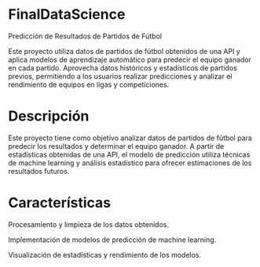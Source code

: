 # FinalDataScience
Predicción de Resultados de Partidos de Fútbol

Este proyecto utiliza datos de partidos de fútbol obtenidos de una API y aplica modelos de aprendizaje automático para predecir el equipo ganador en cada partido. Aprovecha datos históricos y estadísticos de partidos previos, permitiendo a los usuarios realizar predicciones y analizar el rendimiento de equipos en ligas y competiciones.

# Descripción
Este proyecto tiene como objetivo analizar datos de partidos de fútbol para predecir los resultados y determinar el equipo ganador. A partir de estadísticas obtenidas de una API, el modelo de predicción utiliza técnicas de machine learning y análisis estadístico para ofrecer estimaciones de los resultados futuros.

# Características
Procesamiento y limpieza de los datos obtenidos.

Implementación de modelos de predicción de machine learning.

Visualización de estadísticas y rendimiento de los modelos.
